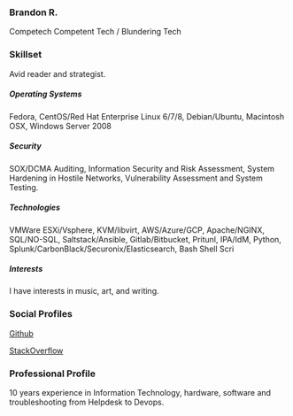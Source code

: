 ### Brandon R.

Competech 
Competent Tech / Blundering Tech 

### Skillset
Avid reader and strategist.
##### Operating Systems 
Fedora, CentOS/Red Hat Enterprise Linux 6/7/8, Debian/Ubuntu, Macintosh OSX, Windows Server 2008 
##### Security 
SOX/DCMA Auditing, Information Security and Risk Assessment, System Hardening in Hostile Networks, Vulnerability Assessment and System Testing. 
##### Technologies 
VMWare ESXi/Vsphere, KVM/libvirt, AWS/Azure/GCP, Apache/NGINX, SQL/NO-SQL, Saltstack/Ansible, Gitlab/Bitbucket, Pritunl, IPA/IdM, Python, Splunk/CarbonBlack/Securonix/Elasticsearch, Bash Shell Scri
##### Interests 
I have interests in music, art, and writing. 

### Social Profiles

   [Github](https://github.com/techwwwyzzerd/)
    
   [StackOverflow](https://stackoverflow.com/users/11984824/techwwwyzzerd)

### Professional Profile

10 years experience in Information Technology, hardware, software and troubleshooting from Helpdesk to Devops. 
